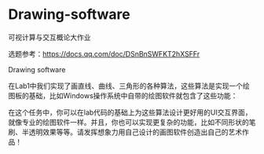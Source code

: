 # Drawing-software
可视计算与交互概论大作业

选题参考：https://docs.qq.com/doc/DSnBnSWFKT2hXSFFr

Drawing software

在Lab1中我们实现了画直线、曲线、三角形的各种算法，这些算法是实现一个绘图板的基础，比如Windows操作系统中自带的绘图软件就包含了这些功能：

在这个任务中，你可以在lab代码的基础上为这些算法设计更好用的UI交互界面，就像专业的绘图软件一样。并且，你也可以实现更复杂的功能，比如不同形状的笔刷、半透明效果等等。请发挥想象力用自己设计的画图软件创造出自己的艺术作品！

